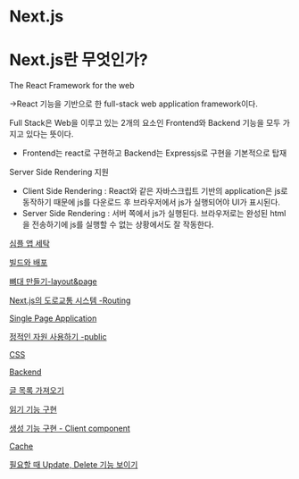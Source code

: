 # Next.js

# Next.js란 무엇인가?

The React Framework for the web

→React 기능을 기반으로 한 full-stack web application framework이다.

Full Stack은 Web을 이루고 있는 2개의 요소인 Frontend와 Backend 기능을 모두 가지고 있다는 뜻이다.

- Frontend는 react로 구현하고 Backend는 Expressjs로 구현을 기본적으로 탑재

Server Side Rendering 지원

- Client Side Rendering :
  React와 같은 자바스크립트 기반의 application은 js로 동작하기 때문에 js를 다운로드 후 브라우저에서 js가 실행되어야 UI가 표시된다.
- Server Side Rendering :
  서버 쪽에서 js가 실행된다. 브라우저로는 완성된 html을 전송하기에 js를 실행할 수 없는 상황에서도 잘 작동한다.

[심플 앱 세탁](https://www.notion.so/942efd11ba6648dbb9c5023ccacf304e?pvs=21)

[빌드와 배포](https://www.notion.so/4262ceb958474d92b9ef10cdafbdd009?pvs=21)

[뼈대 만들기-layout&page](https://www.notion.so/layout-page-63e8ac71cf724e09a42bbcfcff6421e3?pvs=21)

[Next.js의 도로교통 시스템 -Routing](https://www.notion.so/Next-js-Routing-eb6d6c596d6049b19f846eb7afca704e?pvs=21)

[Single Page Application](https://www.notion.so/Single-Page-Application-9c1c4a7dc11b4f44ac7c69cea4b9a5cb?pvs=21)

[정적인 자원 사용하기 -public](https://www.notion.so/public-924ec4ab260645daa72d6964c9ef8aeb?pvs=21)

[CSS](https://www.notion.so/CSS-ca2a76497073441fbe01db4299264b33?pvs=21)

[Backend](https://www.notion.so/Backend-94b79dc940124e7b9f748e1a6f99529a?pvs=21)

[글 목록 가져오기](https://www.notion.so/5d8e2b237e30483ea6a974cb1d47e880?pvs=21)

[읽기 기능 구현](https://www.notion.so/209a458f553a4198b3a8d6e72b494eb1?pvs=21)

[생성 기능 구현 - Client component](https://www.notion.so/Client-component-7ddbb3b9f2a64cb397fa11c009639924?pvs=21)

[Cache](https://www.notion.so/Cache-7abbd543669e40f289dca3301f2f4a26?pvs=21)

[필요할 때 Update, Delete 기능 보이기](https://www.notion.so/Update-Delete-6d178c2c088849de838525d6112fd85e?pvs=21)
